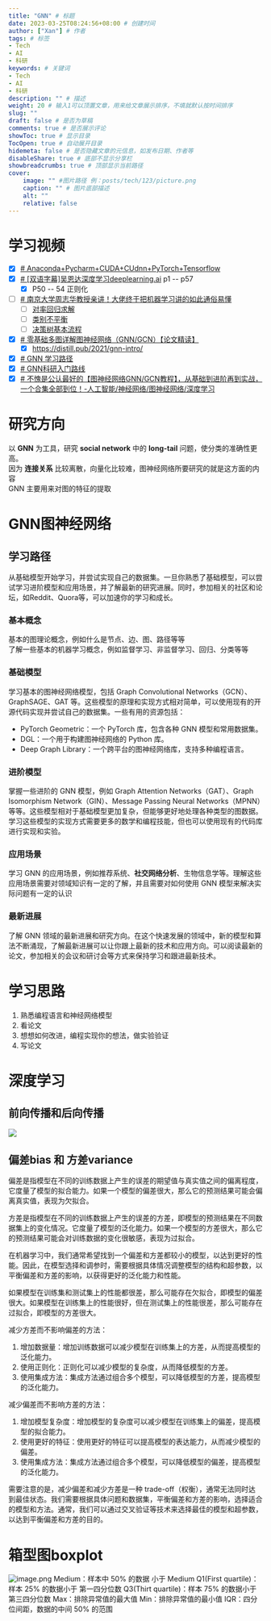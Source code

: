 ```yaml
---
title: "GNN" # 标题
date: 2023-03-25T08:24:56+08:00 # 创建时间
author: ["Xan"] # 作者
tags: # 标签
- Tech
- AI
- 科研
keywords: # 关键词
- Tech
- AI
- 科研
description: "" # 描述
weight: 20 # 输入1可以顶置文章，用来给文章展示排序，不填就默认按时间排序
slug: ""
draft: false # 是否为草稿
comments: true # 是否展示评论
showToc: true # 显示目录
TocOpen: true # 自动展开目录
hidemeta: false # 是否隐藏文章的元信息，如发布日期、作者等
disableShare: true # 底部不显示分享栏
showbreadcrumbs: true # 顶部显示当前路径
cover:
    image: "" #图片路径 例：posts/tech/123/picture.png
    caption: "" # 图片底部描述
    alt: ""
    relative: false
---
```


# 学习视频
- [x] [# Anaconda+Pycharm+CUDA+CUdnn+PyTorch+Tensorflow](https://www.bilibili.com/video/BV1ov41137Z8?p=1&vd_source=ae16ff6478eb15c1b87880540263910b)
- [x] [# [双语字幕]吴恩达深度学习deeplearning.ai](https://www.bilibili.com/video/BV1FT4y1E74V?p=50&vd_source=ae16ff6478eb15c1b87880540263910b) p1 -- p57
	- [x] P50 -- 54 正则化
- [ ] [# 南京大学周志华教授亲讲！大佬终于把机器学习讲的如此通俗易懂](https://www.bilibili.com/video/BV1R44y1o749/?p=1&vd_source=ae16ff6478eb15c1b87880540263910b)
	- [ ] [对率回归求解](https://www.bilibili.com/video/BV1R44y1o749?p=21&spm_id_from=pageDriver&vd_source=ae16ff6478eb15c1b87880540263910b)
	- [ ] [类别不平衡](https://www.bilibili.com/video/BV1R44y1o749?p=22&vd_source=ae16ff6478eb15c1b87880540263910b)
	- [ ] [决策树基本流程](https://www.bilibili.com/video/BV1R44y1o749?p=23&vd_source=ae16ff6478eb15c1b87880540263910b)
- [x] [# 零基础多图详解图神经网络（GNN/GCN）【论文精读】](https://www.bilibili.com/video/BV1iT4y1d7zP/?spm_id_from=333.337.search-card.all.click&vd_source=ae16ff6478eb15c1b87880540263910b)
	- [x] https://distill.pub/2021/gnn-intro/
- [x] [# GNN 学习路径](https://juejin.cn/post/7225588359287554085)
- [x] [# GNN科研入门路线](https://www.bilibili.com/video/BV1NK411D7pd/?spm_id_from=333.337.search-card.all.click&vd_source=ae16ff6478eb15c1b87880540263910b)
- [x] [# 不愧是公认最好的【图神经网络GNN/GCN教程】，从基础到进阶再到实战，一个合集全部到位！-人工智能/神经网络/图神经网络/深度学习](https://www.bilibili.com/video/BV1184y1x71H/?spm_id_from=333.337.search-card.all.click&vd_source=ae16ff6478eb15c1b87880540263910b)
# 研究方向 
以 **GNN** 为工具，研究 **social network** 中的 **long-tail** 问题，使分类的准确性更高。  
因为 **连接关系** 比较离散，向量化比较难，图神经网络所要研究的就是这方面的内容  
GNN 主要用来对图的特征的提取
# GNN图神经网络
## 学习路径
从基础模型开始学习，并尝试实现自己的数据集。一旦你熟悉了基础模型，可以尝试学习进阶模型和应用场景，并了解最新的研究进展。同时，参加相关的社区和论坛，如Reddit、Quora等，可以加速你的学习和成长。
### 基本概念
基本的图理论概念，例如什么是节点、边、图、路径等等  
了解一些基本的机器学习概念，例如监督学习、非监督学习、回归、分类等等
### 基础模型
学习基本的图神经网络模型，包括 Graph Convolutional Networks（GCN）、GraphSAGE、GAT 等。这些模型的原理和实现方式相对简单，可以使用现有的开源代码实现并尝试自己的数据集。一些有用的资源包括：

- PyTorch Geometric：一个 PyTorch 库，包含各种 GNN 模型和常用数据集。
- DGL：一个用于构建图神经网络的 Python 库。
- Deep Graph Library：一个跨平台的图神经网络库，支持多种编程语言。
### 进阶模型
掌握一些进阶的 GNN 模型，例如 Graph Attention Networks（GAT）、Graph Isomorphism Network（GIN）、Message Passing Neural Networks（MPNN）等等。这些模型相对于基础模型更加复杂，但能够更好地处理各种类型的图数据。学习这些模型的实现方式需要更多的数学和编程技能，但也可以使用现有的代码库进行实现和实验。
### 应用场景
学习 GNN 的应用场景，例如推荐系统、**社交网络分析**、生物信息学等。理解这些应用场景需要对领域知识有一定的了解，并且需要对如何使用 GNN 模型来解决实际问题有一定的认识
### 最新进展
了解 GNN 领域的最新进展和研究方向。在这个快速发展的领域中，新的模型和算法不断涌现，了解最新进展可以让你跟上最新的技术和应用方向。可以阅读最新的论文，参加相关的会议和研讨会等方式来保持学习和跟进最新技术。
# 学习思路
1. 熟悉编程语言和神经网络模型
2. 看论文
3. 想想如何改进，编程实现你的想法，做实验验证
5. 写论文
# 深度学习
## 前向传播和后向传播
![](https://bu.dusays.com/2023/04/28/644b1bc5893e0.png)
## 偏差bias 和 方差variance
偏差是指模型在不同的训练数据上产生的误差的期望值与真实值之间的偏离程度，它度量了模型的拟合能力。如果一个模型的偏差很大，那么它的预测结果可能会偏离真实值，表现为欠拟合。

方差是指模型在不同的训练数据上产生的误差的方差，即模型的预测结果在不同数据集上的变化情况。它度量了模型的泛化能力。如果一个模型的方差很大，那么它的预测结果可能会对训练数据的变化很敏感，表现为过拟合。

在机器学习中，我们通常希望找到一个偏差和方差都较小的模型，以达到更好的性能。因此，在模型选择和调参时，需要根据具体情况调整模型的结构和超参数，以平衡偏差和方差的影响，以获得更好的泛化能力和性能。

如果模型在训练集和测试集上的性能都很差，那么可能存在欠拟合，即模型的偏差很大。如果模型在训练集上的性能很好，但在测试集上的性能很差，那么可能存在过拟合，即模型的方差很大。

减少方差而不影响偏差的方法：

1.  增加数据量：增加训练数据可以减少模型在训练集上的方差，从而提高模型的泛化能力。
2.  使用正则化：正则化可以减少模型的复杂度，从而降低模型的方差。
3.  使用集成方法：集成方法通过组合多个模型，可以降低模型的方差，提高模型的泛化能力。

减少偏差而不影响方差的方法：

1.  增加模型复杂度：增加模型的复杂度可以减少模型在训练集上的偏差，提高模型的拟合能力。
2.  使用更好的特征：使用更好的特征可以提高模型的表达能力，从而减少模型的偏差。
3.  使用集成方法：集成方法通过组合多个模型，可以降低模型的偏差，提高模型的泛化能力。

需要注意的是，减少偏差和减少方差是一种 trade-off（权衡），通常无法同时达到最佳状态。我们需要根据具体问题和数据集，平衡偏差和方差的影响，选择适合的模型和方法。通常，我们可以通过交叉验证等技术来选择最佳的模型和超参数，以达到平衡偏差和方差的目的。


# 箱型图boxplot
![image.png](https://bu.dusays.com/2023/06/17/648dbf6507211.png)
Medium：样本中 50% 的数据 小于 Medium
Q1(First quartile)：样本 25% 的数据小于 第一四分位数
Q3(Thirt quartile)：样本 75% 的数据小于 第三四分位数
Max：排除异常值的最大值
Min：排除异常值的最小值
IQR：四分位间距，数据的中间 50% 的范围